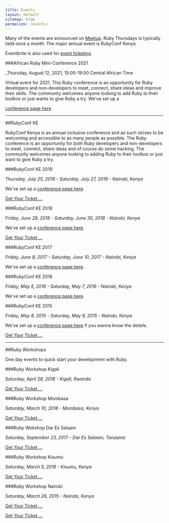 ```yaml
---
title: Events
layout: default
sitemap: true
permalink: /events/
---
```


Many of the events are announced on [Meetup](https://www.meetup.com/Nairuby/). Ruby Thursdays is typically held once a month. The major annual event is RubyConf Kenya.

Eventbrite is also used for [event ticketing](http://www.eventbrite.com/e/ruby-workshop-tickets-16154746281?aff=ehomefriend).

###African Ruby Mini-Conference 2021

_Thursday, August 12, 2021, 15:00-19:00 Central African Time

Virtual event for 2021. This Ruby conference is an opportunity for Ruby developers and non-developers to meet, connect, share ideas and improve their skills.  The community welcomes anyone looking to add Ruby to their toolbox or just wants to give Ruby a try. We've set up a 

[conference page here](http://conference.nairuby.org/)

-----

##RubyConf KE

RubyConf Kenya is an annual inclusive conference and as such strives to be welcoming and accessible to as many people as possible. The Ruby conference is an opportunity for both Ruby developers and non-developers to meet, connect, share ideas and of course do some hacking. The community welcomes anyone looking to adding Ruby to their toolbox or just want to give Ruby a try.

###RubyConf KE 2019

_Thursday, July 25, 2019 - Saturday, July 27, 2019 - Nairobi, Kenya_

 We've set up a [conference page here](http://rubyconf.nairuby.org/2019).
 
[Get Your Ticket ...](https://www.eventbrite.com/e/ruby-conference-kenya-2019-tickets-58776579331)

###RubyConf KE 2018

_Friday, June 28, 2018 - Saturday, June 30, 2018  - Nairobi, Kenya_

 We've set up a [conference page here](http://rubyconf.nairuby.org/2018).
 
 [Get Your Ticket ...](https://www.eventbrite.com/e/ruby-conference-kenya-2018-tickets-39442115429)

###RubyConf KE 2017

_Friday, June 8, 2017 - Saturday, June 10, 2017 - Nairobi, Kenya_

 We've set up a [conference page here](http://rubyconf.nairuby.org/2017).
  
###RubyConf KE 2016

_Friday, May 5, 2016 - Saturday, May 7, 2016 - Nairobi, Kenya_

 We've set up a [conference page here](http://rubyconf.nairuby.org/2016).


###RubyConf KE 2015

_Friday, May 8, 2015 - Saturday, May 9, 2015 - Nairobi, Kenya_

 We've set up a [conference page here](http://rubyconf.nairuby.org/2015) if you wanna know the details.

[Get Your Ticket ...](https://www.eventbrite.com/e/rubyconf-ke-2015-tickets-15386615782)

-----

##Ruby Workshops

One day events to quick start your development with Ruby.

###Ruby Workshop Kigali

_Saturday, April 28, 2018 - Kigali, Rwanda_

[Get Your Ticket ...](https://www.eventbrite.com/e/ruby-workshop-kigali-rw-tickets-39440879733#)

###Ruby Workshop Mombasa

_Saturday, March 10, 2018 - Mombasa, Kenya_

[Get Your Ticket ...](https://www.eventbrite.com/e/deep-dive-ruby-workshop-by-nairubymsa-tickets-42664872783)

###Ruby Wokshop Dar Es Salaam

_Saturday, September 23, 2017 - Dar Es Salaam, Tanzania_

[Get Your Ticket ...](https://www.eventbrite.com/e/ruby-workshop-dar-es-salaam-tz-tickets-35563102196#)

###Ruby Workshop Kisumu

_Saturday, March 5, 2016 - Kisumu, Kenya_

[Get Your Ticket ...](https://www.eventbrite.com/e/ruby-workshop-kisumu-tickets-21415357912)

###Ruby Workshop Nairobi

_Saturday, March 28, 2015 - Nairobi, Kenya_

[Get Your Ticket ...](https://www.eventbrite.com/e/ruby-workshop-tickets-16154746281#)

[Get Your Ticket ...](https://www.eventbrite.com/e/ruby-workshop-tickets-16154746281#)
